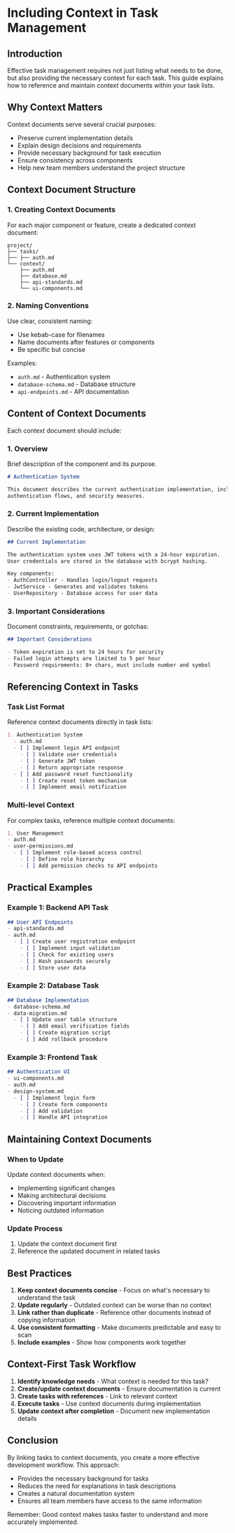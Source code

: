 # Including Context in Task Management

## Introduction

Effective task management requires not just listing what needs to be done, but also providing the necessary context for each task. This guide explains how to reference and maintain context documents within your task lists.

## Why Context Matters

Context documents serve several crucial purposes:
- Preserve current implementation details
- Explain design decisions and requirements
- Provide necessary background for task execution
- Ensure consistency across components
- Help new team members understand the project structure

## Context Document Structure

### 1. Creating Context Documents

For each major component or feature, create a dedicated context document:

```
project/
├── tasks/
├── ├── auth.md
└── context/
    ├── auth.md
    ├── database.md
    ├── api-standards.md
    └── ui-components.md
```

### 2. Naming Conventions

Use clear, consistent naming:
- Use kebab-case for filenames
- Name documents after features or components
- Be specific but concise

Examples:
- `auth.md` - Authentication system
- `database-schema.md` - Database structure
- `api-endpoints.md` - API documentation

## Content of Context Documents

Each context document should include:

### 1. Overview

Brief description of the component and its purpose.

```markdown
# Authentication System

This document describes the current authentication implementation, including user models, 
authentication flows, and security measures.
```

### 2. Current Implementation

Describe the existing code, architecture, or design:

```markdown
## Current Implementation

The authentication system uses JWT tokens with a 24-hour expiration. 
User credentials are stored in the database with bcrypt hashing.

Key components:
- AuthController - Handles login/logout requests
- JwtService - Generates and validates tokens
- UserRepository - Database access for user data
```

### 3. Important Considerations

Document constraints, requirements, or gotchas:

```markdown
## Important Considerations

- Token expiration is set to 24 hours for security
- Failed login attempts are limited to 5 per hour
- Password requirements: 8+ chars, must include number and symbol
```
<!-- 
### 4. Related Resources

Links to additional documentation or code:

```markdown
## Related Resources

- @Security Requirements
- @API Standards
- @User Database Schema
``` -->

## Referencing Context in Tasks

### Task List Format

Reference context documents directly in task lists:

```markdown
1. Authentication System
  - auth.md
  - [ ] Implement login API endpoint
    - [ ] Validate user credentials
    - [ ] Generate JWT token
    - [ ] Return appropriate response
  - [ ] Add password reset functionality
    - [ ] Create reset token mechanism
    - [ ] Implement email notification
```

### Multi-level Context

For complex tasks, reference multiple context documents:

```markdown
1. User Management
- auth.md
- user-permissions.md
  - [ ] Implement role-based access control
    - [ ] Define role hierarchy
    - [ ] Add permission checks to API endpoints
```

## Practical Examples

### Example 1: Backend API Task

```markdown
## User API Endpoints
- api-standards.md
- auth.md
  - [ ] Create user registration endpoint
    - [ ] Implement input validation
    - [ ] Check for existing users
    - [ ] Hash passwords securely
    - [ ] Store user data
```

### Example 2: Database Task

```markdown
## Database Implementation
- database-schema.md
- data-migration.md
  - [ ] Update user table structure
    - [ ] Add email verification fields
    - [ ] Create migration script
    - [ ] Add rollback procedure
```

### Example 3: Frontend Task

```markdown
## Authentication UI
- ui-components.md
- auth.md
- design-system.md
  - [ ] Implement login form
    - [ ] Create form components
    - [ ] Add validation
    - [ ] Handle API integration
```

## Maintaining Context Documents

### When to Update

Update context documents when:
- Implementing significant changes
- Making architectural decisions
- Discovering important information
- Noticing outdated information

### Update Process

1. Update the context document first
2. Reference the updated document in related tasks

## Best Practices

1. **Keep context documents concise** - Focus on what's necessary to understand the task
2. **Update regularly** - Outdated context can be worse than no context
3. **Link rather than duplicate** - Reference other documents instead of copying information
4. **Use consistent formatting** - Make documents predictable and easy to scan
5. **Include examples** - Show how components work together

## Context-First Task Workflow

1. **Identify knowledge needs** - What context is needed for this task?
2. **Create/update context documents** - Ensure documentation is current
3. **Create tasks with references** - Link to relevant context
4. **Execute tasks** - Use context documents during implementation
5. **Update context after completion** - Document new implementation details

## Conclusion

By linking tasks to context documents, you create a more effective development workflow. This approach:
- Provides the necessary background for tasks
- Reduces the need for explanations in task descriptions
- Creates a natural documentation system
- Ensures all team members have access to the same information

Remember: Good context makes tasks faster to understand and more accurately implemented.
